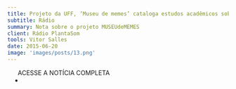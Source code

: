 ```yaml
---
title: Projeto da UFF, ‘Museu de memes’ cataloga estudos acadêmicos sobre virais da web
subtitle: Rádio
summary: Nota sobre o projeto MUSEUdeMEMES
client: Rádio PlantaSom
tools: Vitor Salles
date: 2015-06-20
image: 'images/posts/13.png'
---
```




<div class="post__share"><ul class="share__list list-reset">ACESSE A NOTÍCIA COMPLETA<li class="share__item" style="margin-left: 10px"><a class="share__link share__facebook" style="background: #fa5657" href="http://www.radioplantasom.com/index.php/destaque.php?id=103" title="Link" rel="nofollow"><i class="fa-solid fa-link"></i></a></li></ul></div>
<!-- <div class="gallery-box"><div class="gallery"><img src="/clipping/images/example-1.jpg" loading="lazy" alt="Project"><img src="/clipping/images/example-2.jpg" loading="lazy" alt="Project"></div><em>Gallery / <a href="https://www.freepik.com/" target="_blank">Freepic</a></em></div> -->